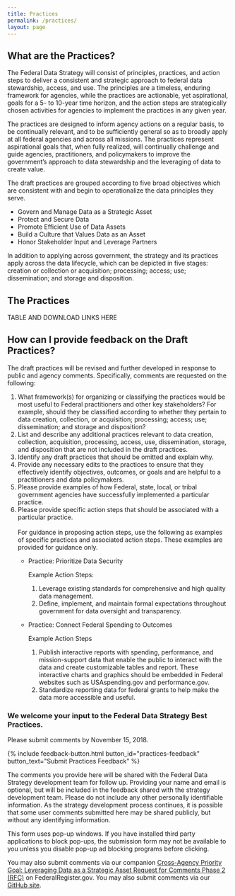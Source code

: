 ```yaml
---
title: Practices
permalink: /practices/
layout: page
---
```


## What are the Practices?

The Federal Data Strategy will consist of principles, practices, and action steps to deliver a consistent and strategic approach to federal data stewardship, access, and use. The principles are a timeless, enduring framework for agencies, while the practices are actionable, yet aspirational, goals for a 5- to 10-year time horizon, and the action steps are strategically chosen activities for agencies to implement the practices in any given year.  

The practices are designed to inform agency actions on a regular basis, to be continually relevant, and to be sufficiently general so as to broadly apply at all federal agencies and across all missions. The practices represent aspirational goals that, when fully realized, will continually challenge and guide agencies, practitioners, and policymakers to improve the government’s approach to data stewardship and the leveraging of data to create value.

The draft practices are grouped according to five broad objectives which are consistent with and begin to operationalize the data principles they serve. 

* Govern and Manage Data as a Strategic Asset
* Protect and Secure Data
* Promote Efficient Use of Data Assets
* Build a Culture that Values Data as an Asset
* Honor Stakeholder Input and Leverage Partners

In addition to applying across government, the strategy and its practices apply across the data lifecycle, which can be depicted in five stages: creation or collection or acquisition; processing; access; use; dissemination; and storage and disposition. 

## The Practices

TABLE AND DOWNLOAD LINKS HERE

## How can I provide feedback on the Draft Practices?

The draft practices will be revised and further developed in response to public and agency comments.  Specifically, comments are requested on the following:  

1. What framework(s) for organizing or classifying the practices would be most useful to Federal practitioners and other key stakeholders? For example, should they be classified according to whether they pertain to data creation, collection, or acquisition; processing; access; use; dissemination; and storage and disposition?
2. List and describe any additional practices relevant to data creation, collection, acquisition, processing, access, use, dissemination, storage, and disposition that are not included in the draft practices.
3. Identify any draft practices that should be omitted and explain why. 
4. Provide any necessary edits to the practices to ensure that they effectively identify objectives, outcomes, or goals and are helpful to a practitioners and data policymakers. 
5. Please provide examples of how Federal, state, local, or tribal government agencies have successfully implemented a particular practice.
6. Please provide specific action steps that should be associated with a particular practice. <br><br>
    For guidance in proposing action steps, use the following as examples of specific practices and associated action steps.  These examples are provided for guidance only.
    * Practice:  Prioritize Data Security
        
        Example Action Steps:  
        1. Leverage existing standards for comprehensive and high quality data management.
        2. Define, implement, and maintain formal expectations throughout government for data oversight and transparency.
    * Practice:  Connect Federal Spending to Outcomes
        
        Example Action Steps 
        1. Publish interactive reports with spending, performance, and mission-support data that enable the public to interact with the data and create customizable tables and report.  These interactive charts and graphics should be embedded in Federal websites such as USAspending.gov and performance.gov.
        2. Standardize reporting data for federal grants to help make the data more accessible and useful.


### We welcome your input to the Federal Data Strategy Best Practices.

Please submit comments by November 15, 2018.

{% include feedback-button.html button_id="practices-feedback" button_text="Submit Practices Feedback" %}

The comments you provide here will be shared with the Federal Data Strategy development team for follow up. Providing your name and email is optional, but will be included in the feedback shared with the strategy development team. Please do not include any other personally identifiable information. As the strategy development process continues, it is possible that some user comments submitted here may be shared publicly, but without any identifying information.   

This form uses pop-up windows. If you have installed third party applications to block pop-ups, the submission form may not be available to you unless you disable pop-up ad blocking programs before clicking.

You may also submit comments via our companion [Cross-Agency Priority Goal: Leveraging Data as a Strategic Asset Request for Comments Phase 2  (RFC)](https://www.federalregister.gov/documents/2018/06/27/2018-13768/cross-agency-priority-goal-leveraging-data-as-strategic-asset) on FederalRegister.gov.
You may also submit comments via our [GitHub site](https://github.com/GSA/data-strategy/issues).

